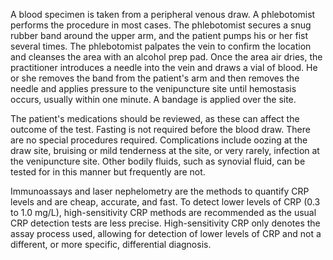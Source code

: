 A blood specimen is taken from a peripheral venous draw. A phlebotomist performs the procedure in most cases. The phlebotomist secures a snug rubber band around the upper arm, and the patient pumps his or her fist several times. The phlebotomist palpates the vein to confirm the location and cleanses the area with an alcohol prep pad. Once the area air dries, the practitioner introduces a needle into the vein and draws a vial of blood. He or she removes the band from the patient's arm and then removes the needle and applies pressure to the venipuncture site until hemostasis occurs, usually within one minute. A bandage is applied over the site.

The patient's medications should be reviewed, as these can affect the outcome of the test. Fasting is not required before the blood draw. There are no special procedures required. Complications include oozing at the draw site, bruising or mild tenderness at the site, or very rarely, infection at the venipuncture site. Other bodily fluids, such as synovial fluid, can be tested for in this manner but frequently are not.

Immunoassays and laser nephelometry are the methods to quantify CRP levels and are cheap, accurate, and fast. To detect lower levels of CRP (0.3 to 1.0 mg/L), high-sensitivity CRP methods are recommended as the usual CRP detection tests are less precise. High-sensitivity CRP only denotes the assay process used, allowing for detection of lower levels of CRP and not a different, or more specific, differential diagnosis.